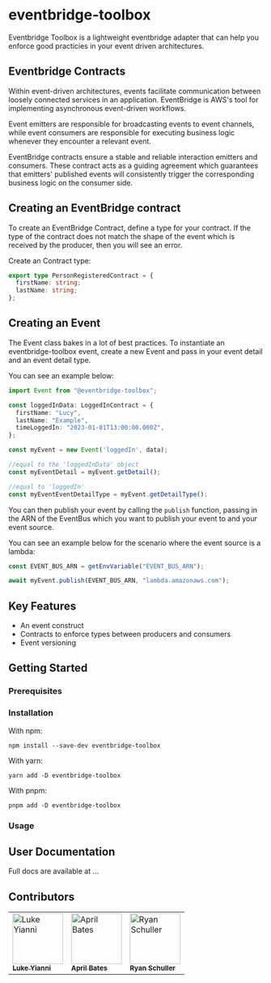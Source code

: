 # eventbridge-toolbox

Eventbridge Toolbox is a lightweight eventbridge adapter that can help you enforce good practicies in your event driven architectures.

## Eventbridge Contracts

Within event-driven architectures, events facilitate communication between loosely connected services in an application. EventBridge is AWS's tool for implementing asynchronous event-driven workflows.

Event emitters are responsible for broadcasting events to event channels, while event consumers are responsible for executing business logic whenever they encounter a relevant event.

EventBridge contracts ensure a stable and reliable interaction emitters and consumers. These contract acts as a guiding agreement which guarantees that emitters' published events will consistently trigger the corresponding business logic on the consumer side.

## Creating an EventBridge contract

To create an EventBridge Contract, define a type for your contract. If the type of the contract does not match the shape of the event which is received by the producer, then you will see an error.

Create an Contract type:

```typescript
export type PersonRegisteredContract = {
  firstName: string;
  lastName: string;
};
```

## Creating an Event

The Event class bakes in a lot of best practices. To instantiate an eventbridge-toolbox event, create a new Event and pass in your event detail and an event detail type. 

You can see an example below:

```typescript
import Event from "@eventbridge-toolbox";

const loggedInData: LoggedInContract = {
  firstName: "Lucy",
  lastName: "Example",
  timeLoggedIn: "2023-01-01T13:00:00.000Z",
};

const myEvent = new Event('loggedIn', data);

//equal to the 'loggedInData' object
const myEventDetail = myEvent.getDetail();

//equal to 'loggedIn'
const myEventEventDetailType = myEvent.getDetailType():

```

You can then publish your event by calling the `publish` function, passing in the ARN of the EventBus which you want to publish your event to and your event source.

You can see an example below for the scenario where the event source is a lambda:

```typescript
const EVENT_BUS_ARN = getEnvVariable("EVENT_BUS_ARN");

await myEvent.publish(EVENT_BUS_ARN, "lambda.amazonaws.com");
```

## Key Features

- An event construct
- Contracts to enforce types between producers and consumers
- Event versioning

## Getting Started

### Prerequisites

### Installation

With npm:

```
npm install --save-dev eventbridge-toolbox
```

With yarn:

```
yarn add -D eventbridge-toolbox
```

With pnpm:

```
pnpm add -D eventbridge-toolbox
```

### Usage

## User Documentation

Full docs are available at ...

## Contributors

<!-- markdownlint-disable -->
<table>
  <tbody>
    <tr>
      <td valign="top"><a href="https://github.com/lukey-aleios"><img src="https://avatars.githubusercontent.com/u/93375669?v=4" width="100px;" alt="Luke Yianni"/><br /><sub><b>Luke Yianni</b></sub></a></td>
      <td valign="top"><a href="https://github.com/april-bates-aleios"><img src="https://avatars.githubusercontent.com/u/124585201?v=4" width="100px;" alt="April Bates"/><br /><sub><b>April Bates</b></sub></a></td>
      <td valign="top"><a href="https://github.com/RyanT5"><img src="https://avatars.githubusercontent.com/u/22382958?v=4" width="100px;" alt="Ryan Schuller"/><br /><sub><b>Ryan Schuller</b></sub></a></td>
    </tr>
  </tbody>
</table>
<!-- markdownlint-restore -->
